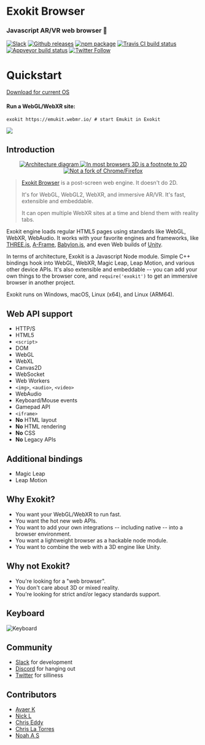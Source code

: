 # Exokit Browser
### Javascript AR/VR web browser 🦖

[![Slack](https://exoslack.now.sh/badge.svg)](https://exoslack.now.sh)
[![Github releases](https://img.shields.io/github/downloads/webmixedreality/exokit/total.svg)](https://github.com/webmixedreality/exokit/releases )
[![npm package](https://img.shields.io/npm/v/exokit.svg)](https://www.npmjs.com/package/exokit)
[![Travis CI build status](https://travis-ci.org/modulesio/exokit-windows.svg?branch=master)](https://travis-ci.org/modulesio/exokit-windows)
[![Appveyor build status](https://ci.appveyor.com/api/projects/status/32r7s2skrgm9ubva?svg=true)](https://ci.appveyor.com/project/modulesio/exokit-windows)
[![Twitter Follow](https://img.shields.io/twitter/follow/webmixedreality.svg?style=social)](https://twitter.com/webmixedreality)

# Quickstart

[Download for current OS](https://get.webmr.io)

#### Run a WebGL/WebXR site:
```
exokit https://emukit.webmr.io/ # start Emukit in Exokit
```

<img src="http://via.placeholder.com/600x400"/>

## Introduction

<p align="center">
   <a href="https://google.com/">
    <img src="http://via.placeholder.com/250x250" alt="Architecture diagram"/>
  </a>
  <a href="https://google.com/">
    <img src="http://via.placeholder.com/250x250" alt="In most browsers 3D is a footnote to 2D"/>
  </a>
  <a href="https://google.com/">
    <img src="http://via.placeholder.com/250x250" alt="Not a fork of Chrome/Firefox"/>
  </a>
</p>

> [Exokit Browser](https://exokit.webmr.io) is a post-screen web engine. It doesn't do 2D.
>
> It's for WebGL, WebGL2, WebXR, and immersive AR/VR. It's fast, extensible and embeddable.
>
> It can open multiple WebXR sites at a time and blend them with reality tabs.

Exokit engine loads regular HTML5 pages using standards like WebGL, WebXR, WebAudio. It works with your favorite engines and frameworks, like [THREE.js](https://github.com/mrdoob/three.js/), [A-Frame](https://aframe.io/), [Babylon.js](https://github.com/BabylonJS/Babylon.js), and even Web builds of [Unity](https://unity3d.com).

In terms of architecture, Exokit is a Javascript Node module. Simple C++ bindings hook into WebGL, WebXR, Magic Leap, Leap Motion, and various other device APIs. It's also extensible and embeddable -- you can add your own things to the browser core, and `require('exokit')` to get an immersive browser in another project.

Exokit runs on Windows, macOS, Linux (x64), and Linux (ARM64).

## Web API support

- HTTP/S
- HTML5
- `<script>`
- DOM
- WebGL
- WebXL
- Canvas2D
- WebSocket
- Web Workers
- `<img>`, `<audio>`, `<video>`
- WebAudio
- Keyboard/Mouse events
- Gamepad API
- `<iframe>`
- **No** HTML layout
- **No** HTML rendering
- **No** CSS
- **No** Legacy APIs

## Additional bindings

- Magic Leap
- Leap Motion

## Why Exokit?

- You want your WebGL/WebXR to run fast.
- You want the hot new web APIs.
- You want to add your own integrations -- including native -- into a browser environment.
- You want a lightweight browser as a hackable node module.
- You want to combine the web with a 3D engine like Unity.

## Why not Exokit?

- You're looking for a "web browser".
- You don't care about 3D or mixed reality.
- You're looking for strict and/or legacy standards support.

## Keyboard
![Keyboard](https://raw.githubusercontent.com/webmixedreality/exokit/master/assets/keyboard.png)


## Community

- [Slack](https://communityinviter.com/apps/exokit/exokit) for development
- [Discord](https://discord.gg/Apk6cZN) for hanging out
- [Twitter](https://twitter.com/webmixedreality) for silliness

## Contributors

- [Avaer K](//github.com/modulesio)
- [Nick L](//github.com/Fierent)
- [Chris Eddy](//github.com/ChrisEddy)
- [Chris La Torres](https://github.com/chrislatorres)
- [Noah A S](//github.com/NoahSchiffman)
